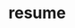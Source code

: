 # resume
<!--@copyright@ YI LIU: my personal work of my resume, just for communication and study,
don't copy or use it for any business-->
